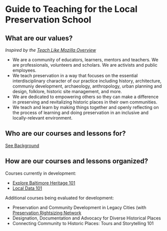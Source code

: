 # Guide to Teaching for the Local Preservation School

## What are our values?
_Inspired by the [Teach Like Mozilla Overview](https://teach.mozilla.org/teach-like-mozilla/)_

- We are a community of educators, learners, mentors and teachers. We are professionals, volunteers and scholars. We are activists and public employees.
- We teach preservation in a way that focuses on the essential interdisciplinary character of our practice including history, architecture, communiy development, archaeology, anthropology, urban planning and design, folklore, historic site management, and more.
- We are dedicated to empowering others so they can make a difference in preserving and revitalizing historic places in their own communities.
- We teach and learn by making things together and openly reflecting on the process of learning and doing preservation in an inclusive and locally-relevant environment.

## Who are our courses and lessons for?

[See Background](http://localpreservation.github.io/background/)

## How are our courses and lessons organized?

Courses currently in development:

- [Explore Baltimore Heritage 101](https://github.com/baltimoreheritage/explore-101)
- [Local Data 101](https://github.com/localpreservation/localdata-101)

Additional courses being evaluated for development:

- Preservation and Community Development in Legacy Cities (with [Preservation Rightsizing Network](http://rightsizeplace.org/)
- Designation, Documentation and Advocacy for Diverse Historical Places
- Connecting Community to Historic Places: Tours and Storytelling 101
